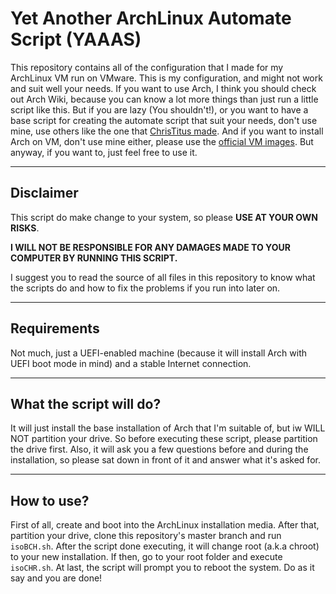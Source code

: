 # Yet Another ArchLinux Automate Script (YAAAS)
This repository contains all of the configuration that I made for my ArchLinux VM run on VMware. This is my configuration, and might not work and suit well your needs. If you want to use Arch, I think you should check out Arch Wiki, because you can know a lot more things than just run a little script like this. But if you are lazy (You shouldn't!), or you want to have a base script for creating the automate script that suit your needs, don't use mine, use others like the one that [ChrisTitus made](https://github.com/ChrisTitusTech/ArchMatic). And if you want to install Arch on VM, don't use mine either, please use the [official VM images](https://gitlab.archlinux.org/archlinux/arch-boxes/-/jobs/31700/artifacts/browse/output). But anyway, if you want to, just feel free to use it.

---
## Disclaimer
This script do make change to your system, so please **USE AT YOUR OWN RISKS**.

__**I WILL NOT BE RESPONSIBLE FOR ANY DAMAGES MADE TO YOUR COMPUTER BY RUNNING THIS SCRIPT.**__

I suggest you to read the source of all files in this repository to know what the scripts do and how to fix the problems if you run into later on.

---
## Requirements
Not much, just a UEFI-enabled machine (because it will install Arch with UEFI boot mode in mind) and a stable Internet connection.

---
## What the script will do?
It will just install the base installation of Arch that I'm suitable of, but iw WILL NOT partition your drive. So before executing these script, please partition the drive first.
Also, it will ask you a few questions before and during the installation, so please sat down in front of it and answer what it's asked for.

---
## How to use?
First of all, create and boot into the ArchLinux installation media. After that, partition your drive, clone this repository's master branch and run `isoBCH.sh`. After the script done executing, it will change root (a.k.a chroot) to your new installation. If then, go to your root folder and execute `isoCHR.sh`. At last, the script will prompt you to reboot the system. Do as it say and you are done!
